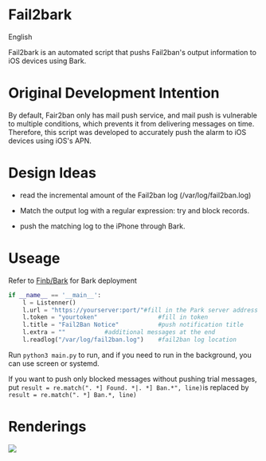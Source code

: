 # Fail2bark

English

Fail2bark is an automated script that pushs Fail2ban's output information to iOS devices using Bark.

# Original Development Intention

By default, Fair2ban only has mail push service, and mail push is vulnerable to multiple conditions, which prevents it from delivering messages on time. Therefore, this script was developed to accurately push the alarm to iOS devices using iOS's APN.

# Design Ideas

+ read the incremental amount of the Fail2ban log (/var/log/fail2ban.log)

+ Match the output log with a regular expression: try and block records.

+ push the matching log to the iPhone through Bark.

  

# Useage

Refer to [Finb/Bark](https://github.com/Finb/Bark) for Bark deployment

```python
if __name__ == '__main__':
    l = Listenner()
    l.url = "https://yourserver:port/"#fill in the Park server address and port.
    l.token = "yourtoken"                 #fill in token
    l.title = "Fail2Ban Notice"           #push notification title
    l.extra = ""           #additional messages at the end
    l.readlog("/var/log/fail2ban.log")    #fail2ban log location
```

Run `python3 main.py` to run, and if you need to run in the background, you can use screen or systemd.

If you want to push only blocked messages without pushing trial messages, put `result = re.match(". *] Found. *|. *] Ban.*", line)`is replaced by `result = re.match(". *] Ban.*, line) `

# Renderings

![](https://cdn.jsdelivr.net/gh/starryloki/cdn@master/img/undmf-cs7s0.gif)

